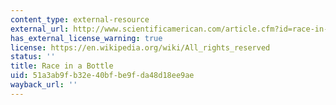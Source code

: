 ```yaml
---
content_type: external-resource
external_url: http://www.scientificamerican.com/article.cfm?id=race-in-a-bottle
has_external_license_warning: true
license: https://en.wikipedia.org/wiki/All_rights_reserved
status: ''
title: Race in a Bottle
uid: 51a3ab9f-b32e-40bf-be9f-da48d18ee9ae
wayback_url: ''
---
```

